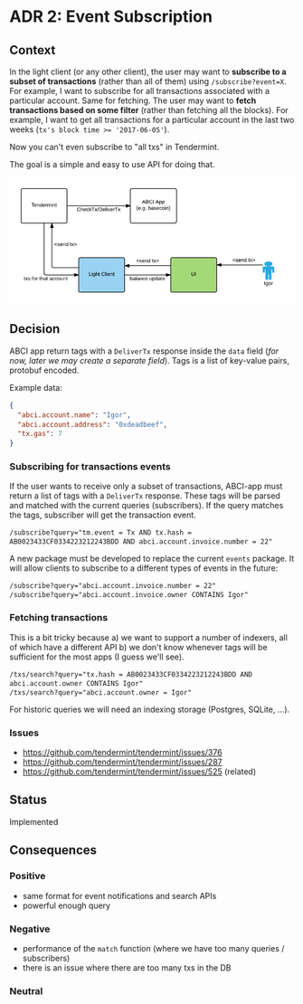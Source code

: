 # ADR 2: Event Subscription

## Context

In the light client (or any other client), the user may want to **subscribe to
a subset of transactions** (rather than all of them) using `/subscribe?event=X`. For
example, I want to subscribe for all transactions associated with a particular
account. Same for fetching. The user may want to **fetch transactions based on
some filter** (rather than fetching all the blocks). For example, I want to get
all transactions for a particular account in the last two weeks (`tx's block time >= '2017-06-05'`).

Now you can't even subscribe to "all txs" in Tendermint.

The goal is a simple and easy to use API for doing that.

![Tx Send Flow Diagram](img/tags1.png)

## Decision

ABCI app return tags with a `DeliverTx` response inside the `data` field (_for
now, later we may create a separate field_). Tags is a list of key-value pairs,
protobuf encoded.

Example data:

```json
{
  "abci.account.name": "Igor",
  "abci.account.address": "0xdeadbeef",
  "tx.gas": 7
}
```

### Subscribing for transactions events

If the user wants to receive only a subset of transactions, ABCI-app must
return a list of tags with a `DeliverTx` response. These tags will be parsed and
matched with the current queries (subscribers). If the query matches the tags,
subscriber will get the transaction event.

```
/subscribe?query="tm.event = Tx AND tx.hash = AB0023433CF0334223212243BDD AND abci.account.invoice.number = 22"
```

A new package must be developed to replace the current `events` package. It
will allow clients to subscribe to a different types of events in the future:

```
/subscribe?query="abci.account.invoice.number = 22"
/subscribe?query="abci.account.invoice.owner CONTAINS Igor"
```

### Fetching transactions

This is a bit tricky because a) we want to support a number of indexers, all of
which have a different API b) we don't know whenever tags will be sufficient
for the most apps (I guess we'll see).

```
/txs/search?query="tx.hash = AB0023433CF0334223212243BDD AND abci.account.owner CONTAINS Igor"
/txs/search?query="abci.account.owner = Igor"
```

For historic queries we will need an indexing storage (Postgres, SQLite, ...).

### Issues

- https://github.com/tendermint/tendermint/issues/376
- https://github.com/tendermint/tendermint/issues/287
- https://github.com/tendermint/tendermint/issues/525 (related)

## Status

Implemented

## Consequences

### Positive

- same format for event notifications and search APIs
- powerful enough query

### Negative

- performance of the `match` function (where we have too many queries / subscribers)
- there is an issue where there are too many txs in the DB

### Neutral
